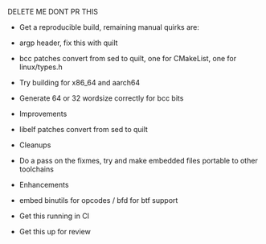 DELETE ME DONT PR THIS

- Get a reproducible build, remaining manual quirks are:
 - argp header, fix this with quilt
 - bcc patches convert from sed to quilt, one for CMakeList, one for linux/types.h
- Try building for x86_64 and aarch64
 - Generate 64 or 32 wordsize correctly for bcc bits

- Improvements
 - libelf patches convert from sed to quilt

- Cleanups
 - Do a pass on the fixmes, try and make embedded files portable to other toolchains

- Enhancements
 - embed binutils for opcodes / bfd for btf support

- Get this running in CI

- Get this up for review
